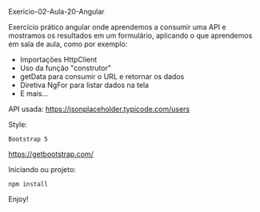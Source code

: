 Exericio-02-Aula-20-Angular

Exercício prático angular onde aprendemos a consumir uma API e mostramos os resultados em um formulário, aplicando o que aprendemos em sala de aula, como por exemplo:

* Importações HttpClient
* Uso da função "construtor"
* getData para consumir o URL e retornar os dados
* Diretiva NgFor para listar dados na tela
* E mais...

API usada:
https://jsonplaceholder.typicode.com/users

Style:

`Bootstrap 5`

https://getbootstrap.com/

Iniciando ou projeto:

`npm install`

Enjoy!
